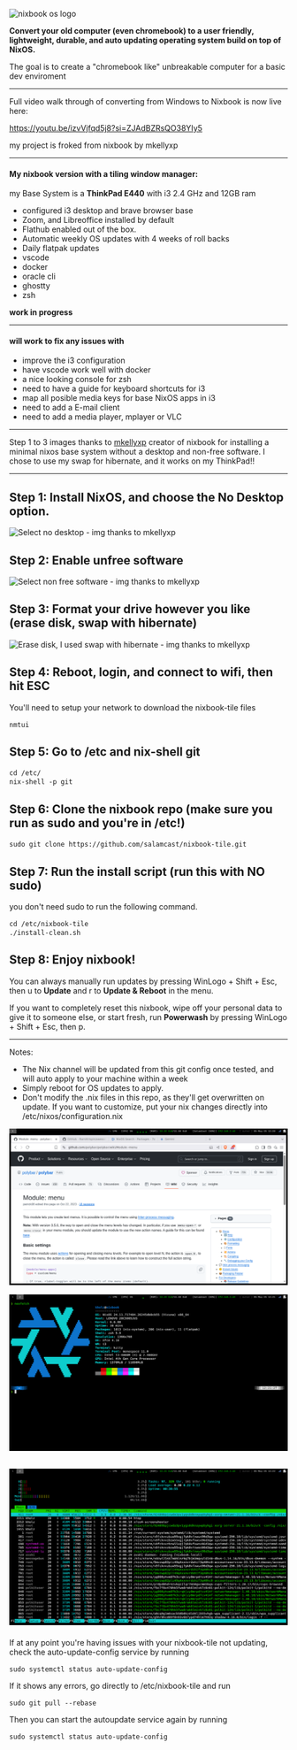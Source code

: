![nixbook os logo](https://github.com/user-attachments/assets/8511e040-ebf0-4090-b920-c051b23fcc9c)

**Convert your old computer (even chromebook) to a user friendly, lightweight, durable, and auto updating operating system build on top of NixOS.**

The goal is to create a "chromebook like" unbreakable computer for a basic dev enviroment

---
Full video walk through of converting from Windows to Nixbook is now live here:

<https://youtu.be/izvVjfqd5j8?si=ZJAdBZRsQO38YIy5>

my project is froked from nixbook by mkellyxp

---

#### My nixbook version with a tiling window manager:
my Base System is a **ThinkPad E440** with i3 2.4 GHz and 12GB ram
- configured i3 desktop and brave browser base
- Zoom, and Libreoffice installed by default
- Flathub enabled out of the box.
- Automatic weekly OS updates with 4 weeks of roll backs
- Daily flatpak updates
- vscode
- docker
- oracle cli
- ghostty
- zsh

**work in progress**

---

#### will work to fix any issues with 


- improve the i3 configuration
- have vscode work well with docker
- a nice looking console for zsh
- need to have a guide for keyboard shortcuts for i3
- map all posible media keys for base NixOS apps in i3
- need to add a E-mail client
- need to add a media player, mplayer or VLC 

---

Step 1 to 3 images thanks to [mkellyxp](https://github.com/mkellyxp/nixbook) creator of nixbook for installing a minimal nixos base system without a desktop and non-free software. I chose to use my swap for hibernate, and it works on my ThinkPad!!

---

## Step 1:  Install NixOS, and choose the No Desktop option.

![Select no desktop - img thanks to mkellyxp](https://github.com/user-attachments/assets/865760ec-fcd1-4133-be35-5fb5cf0e6638)


## Step 2:  Enable unfree software

![Select non free software - img thanks to mkellyxp](https://github.com/user-attachments/assets/77b02843-4c3e-409c-82dc-7579578b2582)


## Step 3:  Format your drive however you like (erase disk, swap with hibernate)

![Erase disk, I used swap with hibernate - img thanks to mkellyxp](https://github.com/user-attachments/assets/968111d9-c018-4be5-8aaa-ee5c647b2617)


## Step 4:  Reboot, login, and connect to wifi, then hit ESC

You'll need to setup your network to download the nixbook-tile files

```
nmtui
```


## Step 5:  Go to /etc and nix-shell git

```
cd /etc/
nix-shell -p git 
```


## Step 6:  Clone the nixbook repo  (make sure you run as sudo and you're in /etc!)
```
sudo git clone https://github.com/salamcast/nixbook-tile.git
```

## Step 7:  Run the install script (run this with NO sudo)
you don't need sudo to run the following command.
```
cd /etc/nixbook-tile
./install-clean.sh
```

## Step 8:  Enjoy nixbook!

You can always manually run updates by pressing WinLogo + Shift + Esc, then u to **Update** and r to **Update & Reboot** in the menu.

If you want to completely reset this nixbook, wipe off your personal data to give it to someone else, or start fresh, run **Powerwash** by pressing WinLogo + Shift + Esc, then p.

---

Notes:
- The Nix channel will be updated from this git config once tested, and will auto apply to your machine within a week
- Simply reboot for OS updates to apply.
- Don't modify the .nix files in this repo, as they'll get overwritten on update.  If you want to customize, put your nix changes directly into /etc/nixos/configuration.nix


![Brave Browser](./images/start.png)

![neofetch in kitty](./images/neofetch.png)

![htop in kitty](./images/htop.png)
---

If at any point you're having issues with your nixbook-tile not updating, check the auto-update-config service by running 

```
sudo systemctl status auto-update-config
```

If it shows any errors, go directly to /etc/nixbook-tile and run

```
sudo git pull --rebase
```

Then you can start the autoupdate service again by running

```
sudo systemctl status auto-update-config
```
